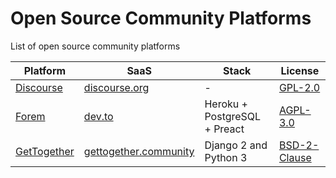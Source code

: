 # Open Source Community Platforms

List of open source community platforms

| Platform | SaaS | Stack | License |
| --- | --- | --- | --- |
| [Discourse](https://github.com/discourse/discourse) | [discourse.org](https://www.discourse.org/) | - | [GPL-2.0](https://github.com/discourse/discourse/blob/main/LICENSE.txt) |
| [Forem](https://github.com/forem/forem) | [dev.to](https://dev.to/) | Heroku + PostgreSQL + Preact | [AGPL-3.0](https://github.com/forem/forem/blob/main/LICENSE.md) |
| [GetTogether](https://github.com/GetTogetherComm/GetTogether) | [gettogether.community](https://gettogether.community) | Django 2 and Python 3 | [BSD-2-Clause](https://github.com/GetTogetherComm/GetTogether/blob/master/LICENSE) |
